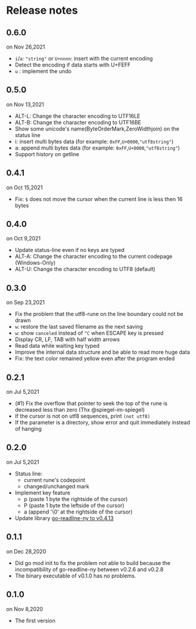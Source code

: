 Release notes
=============

0.6.0
------
on Nov 26,2021

- `i`/`a`: `"string"` or `U+nnnn`: insert with the current encoding
- Detect the encoding if data starts with U+FEFF
- `u` : implement the undo

0.5.0
-----
on Nov 13,2021

- ALT-L: Change the character encoding to UTF16LE
- ALT-B: Change the character encoding to UTF16BE
- Show some unicode's name(ByteOrderMark,ZeroWidthjoin) on the status line
- i: insert multi bytes data (for example: `0xFF`,`U+0000`,`"utf8string"`)
- a: append multi bytes data (for example: `0xFF`,`U+0000`,`"utf8string"`)
- Support history on getline

0.4.1
-----
on Oct 15,2021

- Fix: `$` does not move the cursor when the current line is less then 16 bytes

0.4.0
-----
on Oct 9,2021

- Update status-line even if no keys are typed
- ALT-A: Change the character encoding to the current codepage (Windows-Only)
- ALT-U: Change the character encoding to UTF8 (default)

0.3.0
-----
on Sep 23,2021

- Fix the problem that the utf8-rune on the line boundary could not be drawn
- `w`: restore the last saved filename as the next saving
- `w`: show `canceled` instead of `^C` when ESCAPE key is pressed
- Display CR, LF, TAB with half width arrows
- Read data while waiting key typed
- Improve the internal data structure and be able to read more huge data
- Fix: the text color remained yellow even after the program ended

0.2.1
-----
on Jul 5,2021

- (#1) Fix the overflow that pointer to seek the top of the rune is decreased less than zero (Thx @spiegel-im-spiegel)
- If the cursor is not on utf8 sequences, print `(not utf8)`
- If the parameter is a directory, show error and quit immediately instead of hanging

0.2.0
-----
on Jul 5,2021

- Status line:
    - current rune's codepoint
    - changed/unchanged mark
- Implement key feature
    - p (paste 1 byte the rightside of the cursor)
    - P (paste 1 byte the leftside of the cursor)
    - a (append '\0' at the rightside of the cursor)
- Update library [go-readline-ny to v0.4.13](https://github.com/zetamatta/go-readline-ny/releases/tag/v0.4.13)

0.1.1
-----
on Dec 28,2020

- Did go mod init to fix the problem not able to build because the incompatibility of go-readline-ny between v0.2.6 and v0.2.8
- The binary executable of v0.1.0 has no problems.

0.1.0
-----
on Nov 8,2020

- The first version
